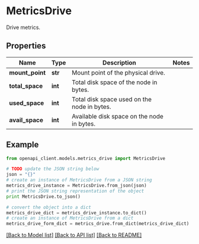 # MetricsDrive

Drive metrics.

## Properties

Name | Type | Description | Notes
------------ | ------------- | ------------- | -------------
**mount_point** | **str** | Mount point of the physical drive. | 
**total_space** | **int** | Total disk space of the node in bytes. | 
**used_space** | **int** | Total disk space used on the node in bytes. | 
**avail_space** | **int** | Available disk space on the node in bytes. | 

## Example

```python
from openapi_client.models.metrics_drive import MetricsDrive

# TODO update the JSON string below
json = "{}"
# create an instance of MetricsDrive from a JSON string
metrics_drive_instance = MetricsDrive.from_json(json)
# print the JSON string representation of the object
print MetricsDrive.to_json()

# convert the object into a dict
metrics_drive_dict = metrics_drive_instance.to_dict()
# create an instance of MetricsDrive from a dict
metrics_drive_form_dict = metrics_drive.from_dict(metrics_drive_dict)
```
[[Back to Model list]](../README.md#documentation-for-models) [[Back to API list]](../README.md#documentation-for-api-endpoints) [[Back to README]](../README.md)


